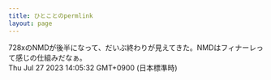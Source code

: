 ```yaml
---
title: ひとことのpermlink
layout: page
---
```

<div class="box" dt="1690434332896">
  728xのNMDが後半になって、だいぶ終わりが見えてきた。NMDはフィナーレって感じの仕組みだなぁ。
  <div class="content is-small">Thu Jul 27 2023 14:05:32 GMT+0900 (日本標準時)</div>
</div>